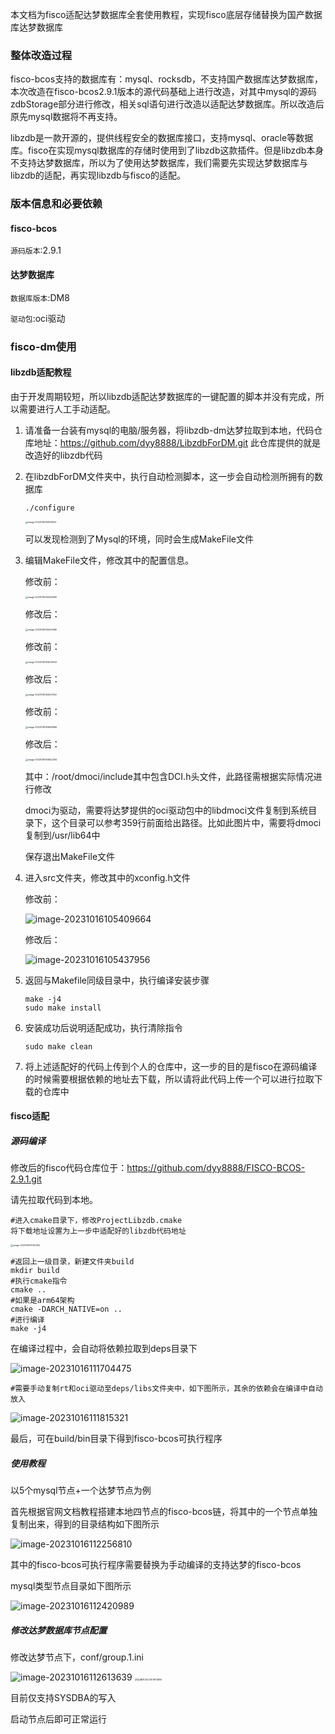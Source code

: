 本文档为fisco适配达梦数据库全套使用教程，实现fisco底层存储替换为国产数据库达梦数据库

### 整体改造过程

fisco-bcos支持的数据库有：mysql、rocksdb，不支持国产数据库达梦数据库，本次改造在fisco-bcos2.9.1版本的源代码基础上进行改造，对其中mysql的源码zdbStorage部分进行修改，相关sql语句进行改造以适配达梦数据库。所以改造后原先mysql数据将不再支持。

libzdb是一款开源的，提供线程安全的数据库接口，支持mysql、oracle等数据库。fisco在实现mysql数据库的存储时使用到了libzdb这款插件。但是libzdb本身不支持达梦数据库，所以为了使用达梦数据库，我们需要先实现达梦数据库与libzdb的适配，再实现libzdb与fisco的适配。

### 版本信息和必要依赖

#### fisco-bcos

`源码版本`:2.9.1

#### 达梦数据库

`数据库版本`:DM8

`驱动包`:oci驱动

### fisco-dm使用

#### libzdb适配教程

由于开发周期较短，所以libzdb适配达梦数据库的一键配置的脚本并没有完成，所以需要进行人工手动适配。

1. 请准备一台装有mysql的电脑/服务器，将libzdb-dm达梦拉取到本地，代码仓库地址：https://github.com/dyy8888/LibzdbForDM.git 此仓库提供的就是改造好的libzdb代码

2. 在libzdbForDM文件夹中，执行自动检测脚本，这一步会自动检测所拥有的数据库

   ```shell
   ./configure
   ```

   <img src="fisco达梦数据库.assets/image-20231016104130933.png" alt="image-20231016104130933" style="zoom: 25%;" />

   可以发现检测到了Mysql的环境，同时会生成MakeFile文件

3. 编辑MakeFile文件，修改其中的配置信息。

   修改前：

   <img src="fisco达梦数据库.assets/image-20231016104348280.png" alt="image-20231016104348280" style="zoom:25%;" />

   修改后：

   <img src="fisco达梦数据库.assets/image-20231016104429480.png" alt="image-20231016104429480" style="zoom:25%;" />

   修改前：

   <img src="fisco达梦数据库.assets/image-20231016104509554.png" alt="image-20231016104509554" style="zoom:25%;" />

   修改后：

   <img src="fisco达梦数据库.assets/image-20231016104547562.png" alt="image-20231016104547562" style="zoom:25%;" />

   修改前：

   <img src="fisco达梦数据库.assets/image-20231016104646869.png" alt="image-20231016104646869" style="zoom:25%;" />

   修改后：

   <img src="fisco达梦数据库.assets/image-20231016104842394.png" alt="image-20231016104842394" style="zoom:25%;" />

   其中：/root/dmoci/include其中包含DCI.h头文件，此路径需根据实际情况进行修改

   dmoci为驱动，需要将达梦提供的oci驱动包中的libdmoci文件复制到系统目录下，这个目录可以参考359行前面给出路径。比如此图片中，需要将dmoci复制到/usr/lib64中

   保存退出MakeFile文件

4. 进入src文件夹，修改其中的xconfig.h文件

   修改前：

   ![image-20231016105409664](fisco达梦数据库.assets/image-20231016105409664.png)

   修改后：

   ![image-20231016105437956](fisco达梦数据库.assets/image-20231016105437956.png)

5. 返回与Makefile同级目录中，执行编译安装步骤

   ```shell
   make -j4
   sudo make install
   ```

6. 安装成功后说明适配成功，执行清除指令

   ```shell
   sudo make clean
   ```

7. 将上述适配好的代码上传到个人的仓库中，这一步的目的是fisco在源码编译的时候需要根据依赖的地址去下载，所以请将此代码上传一个可以进行拉取下载的仓库中

   

#### fisco适配

##### **源码编译**

修改后的fisco代码仓库位于：https://github.com/dyy8888/FISCO-BCOS-2.9.1.git

请先拉取代码到本地。

```shell
#进入cmake目录下，修改ProjectLibzdb.cmake
将下载地址设置为上一步中适配好的libzdb代码地址
```

<img src="fisco达梦数据库.assets/image-20231016111144312.png" alt="image-20231016111144312" style="zoom:25%;" />

```shell
#返回上一级目录，新建文件夹build
mkdir build
#执行cmake指令
cmake ..
#如果是arm64架构
cmake -DARCH_NATIVE=on ..
#进行编译
make -j4
```

在编译过程中，会自动将依赖拉取到deps目录下

![image-20231016111704475](fisco达梦数据库.assets/image-20231016111704475.png)

```shell
#需要手动复制rt和oci驱动至deps/libs文件夹中，如下图所示，其余的依赖会在编译中自动放入
```

![image-20231016111815321](fisco达梦数据库.assets/image-20231016111815321.png)

最后，可在build/bin目录下得到fisco-bcos可执行程序

##### 使用教程

以5个mysql节点+一个达梦节点为例

首先根据官网文档教程搭建本地四节点的fisco-bcos链，将其中的一个节点单独复制出来，得到的目录结构如下图所示

![image-20231016112256810](fisco达梦数据库.assets/image-20231016112256810.png)

其中的fisco-bcos可执行程序需要替换为手动编译的支持达梦的fisco-bcos

mysql类型节点目录如下图所示

![image-20231016112420989](fisco达梦数据库.assets/image-20231016112420989.png)

##### 修改达梦数据库节点配置

修改达梦节点下，conf/group.1.ini

<img src="fisco达梦数据库.assets/image-20231016112613639.png" alt="image-20231016112613639" />

<img src="fisco达梦数据库.assets/QQ图片20231016112850.png" alt="QQ图片20231016112850" style="zoom:25%;" />

目前仅支持SYSDBA的写入

启动节点后即可正常运行

